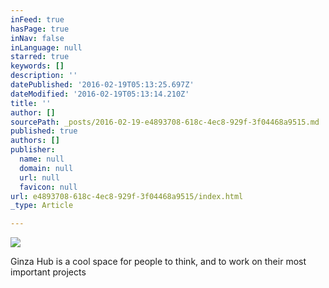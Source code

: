 ```yaml
---
inFeed: true
hasPage: true
inNav: false
inLanguage: null
starred: true
keywords: []
description: ''
datePublished: '2016-02-19T05:13:25.697Z'
dateModified: '2016-02-19T05:13:14.210Z'
title: ''
author: []
sourcePath: _posts/2016-02-19-e4893708-618c-4ec8-929f-3f04468a9515.md
published: true
authors: []
publisher:
  name: null
  domain: null
  url: null
  favicon: null
url: e4893708-618c-4ec8-929f-3f04468a9515/index.html
_type: Article

---
```

![](https://the-grid-user-content.s3-us-west-2.amazonaws.com/c3963188-cf46-4e26-942a-84382961fbd3.jpg)

Ginza Hub is a cool space for people to think, and to work on their most important projects